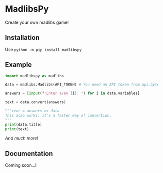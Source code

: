 # **MadlibsPy**
Create your own madlibs game!

## **Installation**
Use `python -m pip install madlibspy`

## **Example**
```py
import madlibspy as madlibs

data = madlibs.Madlibs(API_TOKEN) # You need an API token from api.bytestobits.dev

answers = [input(f"Enter a/an {i}: ") for i in data.variables]

text = data.convert(answers)

"""text = answers >> data
This also works, it's a faster way of convertion.
"""
print(data.title)
print(text)
```
*And much more!*

## **Documentation**
Coming soon...!